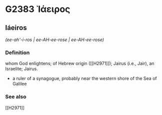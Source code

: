 # G2383 Ἰάειρος

## Iáeiros

_(ee-ah'-i-ros | ee-AH-ee-rose | ee-AH-ee-rose)_

### Definition

whom God enlightens; of Hebrew origin ([[H2971]]); Jairus (i.e., Jair), an Israelite; Jairus.

- a ruler of a synagogue, probably near the western shore of the Sea of Galilee

### See also

[[H2971]]

